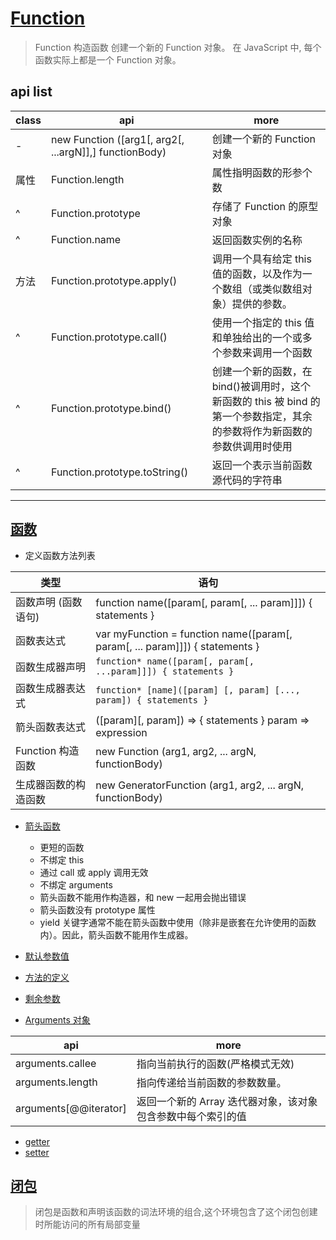 # [Function](https://developer.mozilla.org/zh-CN/docs/Web/JavaScript/Reference/Global_Objects/Function)

> Function 构造函数 创建一个新的 Function 对象。 在 JavaScript 中, 每个函数实际上都是一个 Function 对象。

## api list

| class | api                                                    | more                                                                                                                      |
| ----- | ------------------------------------------------------ | ------------------------------------------------------------------------------------------------------------------------- |
| -     | new Function ([arg1[, arg2[, ...argN]],] functionBody) | 创建一个新的 Function 对象                                                                                                |
| 属性  | Function.length                                        | 属性指明函数的形参个数                                                                                                    |
| ^     | Function.prototype                                     | 存储了 Function 的原型对象                                                                                                |
| ^     | Function.name                                          | 返回函数实例的名称                                                                                                        |
| 方法  | Function.prototype.apply()                             | 调用一个具有给定 this 值的函数，以及作为一个数组（或类似数组对象）提供的参数。                                            |
| ^     | Function.prototype.call()                              | 使用一个指定的 this 值和单独给出的一个或多个参数来调用一个函数                                                            |
| ^     | Function.prototype.bind()                              | 创建一个新的函数，在 bind()被调用时，这个新函数的 this 被 bind 的第一个参数指定，其余的参数将作为新函数的参数供调用时使用 |
| ^     | Function.prototype.toString()                          | 返回一个表示当前函数源代码的字符串                                                                                        |

---

## [函数](https://developer.mozilla.org/zh-CN/docs/Web/JavaScript/Reference/Functions)

- 定义函数方法列表

| 类型                 | 语句                                                                         |
| -------------------- | ---------------------------------------------------------------------------- |
| 函数声明 (函数语句)  | function name([param[, param[, ... param]]]) { statements }                  |
| 函数表达式           | var myFunction = function name([param[, param[, ... param]]]) { statements } |
| 函数生成器声明       | `function* name([param[, param[, ...param]]]) { statements }`                |
| 函数生成器表达式     | `function* [name]([param] [, param] [..., param]) { statements }`            |
| 箭头函数表达式       | ([param][, param]) => { statements } param => expression                     |
| Function 构造函数    | new Function (arg1, arg2, ... argN, functionBody)                            |
| 生成器函数的构造函数 | new GeneratorFunction (arg1, arg2, ... argN, functionBody)                   |

- [箭头函数](https://developer.mozilla.org/zh-CN/docs/Web/JavaScript/Reference/Functions/Arrow_functions)

  - 更短的函数
  - 不绑定 this
  - 通过 call 或 apply 调用无效
  - 不绑定 arguments
  - 箭头函数不能用作构造器，和 new 一起用会抛出错误
  - 箭头函数没有 prototype 属性
  - yield 关键字通常不能在箭头函数中使用（除非是嵌套在允许使用的函数内）。因此，箭头函数不能用作生成器。

- [默认参数值](https://developer.mozilla.org/zh-CN/docs/Web/JavaScript/Reference/Functions/Default_parameters)
- [方法的定义](https://developer.mozilla.org/zh-CN/docs/Web/JavaScript/Reference/Functions/Method_definitions)
- [剩余参数](https://developer.mozilla.org/zh-CN/docs/Web/JavaScript/Reference/Functions/Rest_parameters)

- [Arguments 对象](https://developer.mozilla.org/zh-CN/docs/Web/JavaScript/Reference/Functions/arguments)

| api                   | more                                                        |
| --------------------- | ----------------------------------------------------------- |
| arguments.callee      | 指向当前执行的函数(严格模式无效)                            |
| arguments.length      | 指向传递给当前函数的参数数量。                              |
| arguments[@@iterator] | 返回一个新的 Array 迭代器对象，该对象包含参数中每个索引的值 |

- [getter](https://developer.mozilla.org/zh-CN/docs/Web/JavaScript/Reference/Functions/get)
- [setter](https://developer.mozilla.org/zh-CN/docs/Web/JavaScript/Reference/Functions/set)

## [闭包](https://developer.mozilla.org/zh-CN/docs/Web/JavaScript/Closures)

> 闭包是函数和声明该函数的词法环境的组合,这个环境包含了这个闭包创建时所能访问的所有局部变量
